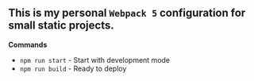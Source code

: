 ## This is my personal `Webpack 5` configuration for small static projects.

**Commands**
- `npm run start` - Start with development mode
- `npm run build` - Ready to deploy
